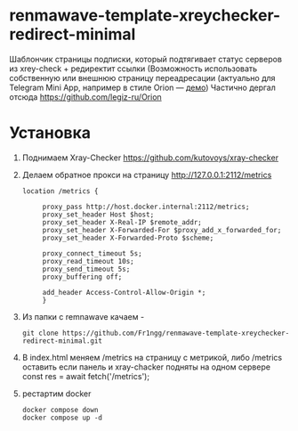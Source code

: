 # renmawave-template-xreychecker-redirect-minimal
Шаблончик страницы подписки, который подтягивает статус серверов из xrey-check + редиректит ссылки 
(Возможность использовать собственную или внешнюю страницу переадресации (актуально для Telegram Mini App, например в стиле Orion — [демо](https://github.com/legiz-ru/Orion/blob/main/docs/redirect-page/index.html))
Частично дергал отсюда https://github.com/legiz-ru/Orion

# Установка 
1) Поднимаем Xray-Checker https://github.com/kutovoys/xray-checker
2) Делаем обратное прокси на страницу http://127.0.0.1:2112/metrics

 
       location /metrics {
   
            proxy_pass http://host.docker.internal:2112/metrics;
            proxy_set_header Host $host;
            proxy_set_header X-Real-IP $remote_addr;
            proxy_set_header X-Forwarded-For $proxy_add_x_forwarded_for;
            proxy_set_header X-Forwarded-Proto $scheme;
   
            proxy_connect_timeout 5s;
            proxy_read_timeout 10s;
            proxy_send_timeout 5s;
            proxy_buffering off;

            add_header Access-Control-Allow-Origin *;
            }

4) Из папки с remnawave качаем -

       git clone https://github.com/Fr1ngg/renmawave-template-xreychecker-redirect-minimal.git
   
6) В index.html меняем /metrics на страницу с метрикой, либо /metrics оставить если панель и xray-chacker подняты на одном сервере
   const res = await fetch('/metrics');
7) рестартим docker
   
       docker compose down
       docker compose up -d
